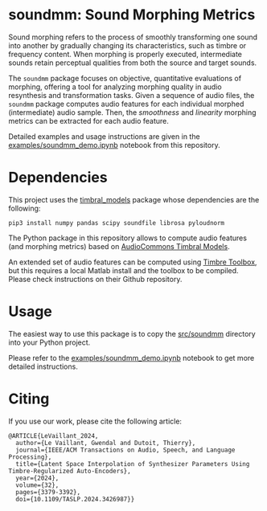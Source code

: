 # soundmm: Sound Morphing Metrics

Sound morphing refers to the process of smoothly transforming one sound into another by gradually changing its characteristics, such as timbre or frequency content. When morphing is properly executed, intermediate sounds retain perceptual qualities from both the source and target sounds.

The ```soundmm``` package focuses on objective, quantitative evaluations of morphing, offering a tool for analyzing morphing quality in audio resynthesis and transformation tasks.
Given a sequence of audio files, the ```soundmm``` package computes audio features for each individual morphed (intermediate) audio sample.
Then, the *smoothness* and *linearity* morphing metrics can be extracted for each audio feature.

Detailed examples and usage instructions are given in the 
[examples/soundmm_demo.ipynb](examples/soundmm_demo.ipynb) notebook from this repository.

# Dependencies

This project uses the [timbral_models](https://github.com/AudioCommons/timbral_models) package whose dependencies are the following:

```
pip3 install numpy pandas scipy soundfile librosa pyloudnorm
```

The Python package in this repository allows to compute audio features (and morphing metrics) based on 
[AudioCommons Timbral Models](https://github.com/AudioCommons/timbral_models).

An extended set of audio features can be computed using [Timbre Toolbox](https://github.com/VincentPerreault0/timbretoolbox),
but this requires a local Matlab install and the toolbox to be compiled. 
Please check instructions on their Github repository.

# Usage

The easiest way to use this package is to copy the [src/soundmm](src/soundmm) directory into your
Python project.

Please refer to the [examples/soundmm_demo.ipynb](examples/soundmm_demo.ipynb) notebook to get more detailed instructions.

# Citing

If you use our work, please cite the following article: 

```
@ARTICLE{LeVaillant_2024,
  author={Le Vaillant, Gwendal and Dutoit, Thierry},
  journal={IEEE/ACM Transactions on Audio, Speech, and Language Processing}, 
  title={Latent Space Interpolation of Synthesizer Parameters Using Timbre-Regularized Auto-Encoders}, 
  year={2024},
  volume={32},
  pages={3379-3392},
  doi={10.1109/TASLP.2024.3426987}}
```
